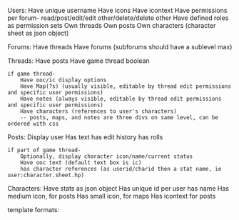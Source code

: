 Users:
    Have unique username
    Have icons
    Have icontext
    Have permissions per forum- read/post/edit/edit other/delete/delete other
    Have defined roles as permission sets
    Own threads
    Own posts
    Own characters (character sheet as json object)

Forums:
    Have threads
    Have forums (subforums should have a sublevel max)

Threads: 
    Have posts
    Have game thread boolean

    if game thread-
        Have ooc/ic display options
        Have Map(?s) (usually visible, editable by thread edit permissions and specific user permissions)
        Have notes (always visible, editable by thread edit permissions and specific user permissions)
        Have characters (references to user's characters)
        -- posts, maps, and notes are three divs on same level, can be ordered with css

Posts:
    Display user
    Has text
    has edit history
    has rolls

    if part of game thread-
        Optionally, display character icon/name/current status
        Have ooc text (default text box is ic)
        has character references (as userid/charid then a stat name, ie user:character.sheet.hp)

Characters:
    Have stats as json object
    Has unique id per user
    has name
    Has medium icon, for posts
    Has small icon, for maps
    Has icontext for posts




template formats: